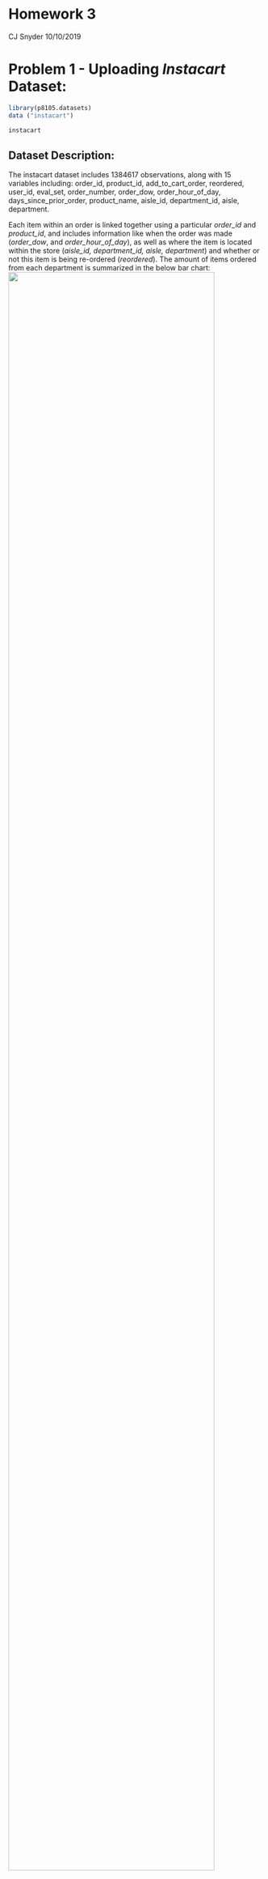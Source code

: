 Homework 3
================
CJ Snyder
10/10/2019

# **Problem 1 - Uploading *Instacart* Dataset:**

``` r
library(p8105.datasets)
data ("instacart")

instacart
```

## **Dataset Description:**

The instacart dataset includes 1384617 observations, along with 15
variables including: order\_id, product\_id, add\_to\_cart\_order,
reordered, user\_id, eval\_set, order\_number, order\_dow,
order\_hour\_of\_day, days\_since\_prior\_order, product\_name,
aisle\_id, department\_id, aisle, department.

Each item within an order is linked together using a particular
*order\_id* and *product\_id*, and includes information like when the
order was made (*order\_dow*, and *order\_hour\_of\_day*), as well as
where the item is located within the store (*aisle\_id, department\_id,
aisle, department*) and whether or not this item is being re-ordered
(*reordered*). The amount of items ordered from each department is
summarized in the below bar chart:
<img src="p8015_hw3_cs3779_files/figure-gfm/unnamed-chunk-2-1.png" width="90%" />

The largest number of orders occured on Sunday according to the below
chart:
<img src="p8015_hw3_cs3779_files/figure-gfm/unnamed-chunk-3-1.png" width="90%" />

The total number of aisles collected by *Instacart* is 134. The aisle
that had the most items ordered from it was **fresh vegetables** with
*150609* items bought, followed closely by **fresh fruits** with
*150473* items bought.

The aisles that had over 10,000 items bought from them are shown in the
below plot (organized from the items that were bought the most to those
that were bought the
least):

<img src="p8015_hw3_cs3779_files/figure-gfm/unnamed-chunk-6-1.png" width="90%" />

The three most popular items bought from aisles labeled as *“baking
ingredients”*, *“dog food care”*, and *“packaged vegetables fruits”* are
as follows:

    ## # A tibble: 9 x 4
    ## # Groups:   Aisle [3]
    ##   Aisle           `Prodcut ID` `Product Name`               `Amount Bought`
    ##   <chr>                  <int> <chr>                                  <int>
    ## 1 baking ingredi~        23405 Pure Baking Soda                         387
    ## 2 baking ingredi~        23537 Light Brown Sugar                        499
    ## 3 baking ingredi~        49533 Cane Sugar                               336
    ## 4 dog food care            722 Snack Sticks Chicken & Rice~              30
    ## 5 dog food care          17471 Small Dog Biscuits                        26
    ## 6 dog food care          23329 Organix Chicken & Brown Ric~              28
    ## 7 packaged veget~        21903 Organic Baby Spinach                    9784
    ## 8 packaged veget~        27966 Organic Raspberries                     5546
    ## 9 packaged veget~        39275 Organic Blueberries                     4966

For “baking ingredients”, the three most bought items include *Pure
Baking Soda*, *Light Brown Sugar*, and *Cane Sugar*. For “dog food
care”, they include *Snack Sticks Chicken & Rice Recipe Dog Treats*,
*Small Dog Biscuits*, and *Organix Chicken & Brown Rice Recipe*. For
“packaged vegetables fruits”, they include *Organic Baby Spinach*,
*Organic Raspberries*, and *Organic Blueberries*.

The mean hour of the day in which *Pink Lady Apples* and *Coffee Ice
Cream* are ordered throughout the week are listed in the table below:

    ## # A tibble: 2 x 8
    ##   product_name     Sunday Monday Tuesday Wednesday Thursday Friday Saturday
    ##   <chr>             <dbl>  <dbl>   <dbl>     <dbl>    <dbl>  <dbl>    <dbl>
    ## 1 Pink Lady Apples   13.4   11.4    11.7      14.2     11.6   12.8     11.9
    ## 2 Coffee Ice Cream   13.8   14.3    15.4      15.3     15.2   12.3     13.8

According to the above table, it seems as thought “Pink Lady Apples” are
purchased the earliest on Monday, and the latest on Wednesday.
Meanwhile, “Coffee Ice Cream” is purchased the earliest on Friday, and
the latest on Tuesday.

# **Problem 2 - Uploading *BRFSS* Dataset:**

``` r
library(p8105.datasets)
data("brfss_smart2010")

brfss_smart2010
```

## Data Cleaning for *brfss\_smar2010* dataset:

    ## # A tibble: 5 x 2
    ##   response      n
    ##   <chr>     <int>
    ## 1 Excellent  2125
    ## 2 Fair       2125
    ## 3 Good       2125
    ## 4 Poor       2125
    ## 5 Very good  2125

### Question 2a

``` r
brfss_2002 = 
  brfss_smart2010 %>% 
    filter(year=="2002") %>% 
    group_by(locationabbr) %>% 
    summarize(
      unique_location = n_distinct(locationdesc)
    ) %>% 
  filter(unique_location>=7)

print(brfss_2002)
```

    ## # A tibble: 6 x 2
    ##   locationabbr unique_location
    ##   <chr>                  <int>
    ## 1 CT                         7
    ## 2 FL                         7
    ## 3 MA                         8
    ## 4 NC                         7
    ## 5 NJ                         8
    ## 6 PA                        10

In 2002, the states that had 7 or more locations from which the
government collected data include Connecticut, Florida, Massachusetts,
North Carolina, New Jersey, and Pennsylvania

``` r
brfss_2010 = 
  brfss_smart2010 %>% 
    filter(year=="2010") %>% 
    group_by(locationabbr) %>% 
    summarize(
      unique_location = n_distinct(locationdesc)
    ) %>% 
  filter(unique_location>=7)

print(brfss_2010)
```

    ## # A tibble: 14 x 2
    ##    locationabbr unique_location
    ##    <chr>                  <int>
    ##  1 CA                        12
    ##  2 CO                         7
    ##  3 FL                        41
    ##  4 MA                         9
    ##  5 MD                        12
    ##  6 NC                        12
    ##  7 NE                        10
    ##  8 NJ                        19
    ##  9 NY                         9
    ## 10 OH                         8
    ## 11 PA                         7
    ## 12 SC                         7
    ## 13 TX                        16
    ## 14 WA                        10

While in 2010, the stats that had 7 or more locations from which the
government collected data include California, Colorodo, Florida,
Massachusetts, Maryland, North Carolina, Nebraska, New Jersey, New York,
Ohio, Pennsylvania, South Carolina, Texas and Washington.

### Question 2b

``` r
brfss_excel_df = 
  brfss_smart2010 %>% 
    filter(response=="Excellent") %>% 
  group_by(year, locationabbr) %>% 
  mutate(
    mean_data_value = mean(data_value)
  ) %>% 
  select(year, locationabbr, mean_data_value) %>% 
  distinct()
```

#### **Spaghetti-Plot**

``` r
brfss_excel_df %>% 
  ggplot(aes(x=year, y=mean_data_value, group=locationabbr)) +
    geom_line(aes(color=locationabbr)) + 
  labs(
    x = "Year Data was Collected",
    y = "Mean Value of Data Value Across State Collection Locations"
  ) +
  theme(legend.key.width = unit(3,"cm"),
        legend.key.height = unit(0.25, "cm")) 
```

<img src="p8015_hw3_cs3779_files/figure-gfm/unnamed-chunk-14-1.png" width="90%" />

Overall the average “data value” seems to be decreasing over time (from
2002 - 2010) for all participating states. Over the span of this time
frame, there seems to be large variability in the average “data value”
for some states. However, there seems to be a trend over this range of
time that indicates that West Viginia seems to have the lowest overall
data value, while Washington D.C.s seems to have the greatest overall
value.

### Question 2c

``` r
ny_plot_2006 = 
  brfss_smart2010 %>% 
  filter(year=="2006",
         locationabbr=="NY") %>%
  ggplot(aes(x=locationdesc, y=data_value, group=response, color=response)) +
  geom_point() +
  labs(
    title = "NY State 2006 BRFSS Data",
    x = "Data Collection Locations",
    y = "Data Value"
  )
ny_plot_2006
```

``` r
ny_plot_2010 = 
  brfss_smart2010 %>% 
  filter(year=="2010",
         locationabbr=="NY") %>%
  ggplot(aes(x=locationdesc, y=data_value, group=response, color=response)) +
  geom_point() +
  labs(
    title = "NY State 2010 BRFSS Data",
    x = "Data Collection Locations",
    y = "Data Value"
  ) +
  theme(axis.text.x = element_text(size=8,angle=45,vjust=0.45))
ny_plot_2010
```

#### 2006 & 2010 Distribution of Response-Type Data Value by NY State Location

``` r
(ny_plot_2006) / (ny_plot_2010)
```

<img src="p8015_hw3_cs3779_files/figure-gfm/unnamed-chunk-16-1.png" width="90%" />

In 2006, the data value for any given “poor” response-type seemed very
similar across locations. This can also be seen with any given “fair”
response-type. However, when looking at “good” and “excellent”
response-types, there seems to be some variability about how they are
classified. For example, in all locations except for *New York County*
the “good” response type had a high data value than the “excellent”
response-type. And the difference between these two responses also
varried greatly, with *Kings County* having the greatest difference,
while for *Westchester County* the values are practically the same.

Similarly to the 2006 dataset, the 2010 dataset still retains the same
pattern of similar data value for “poor” and “fair” response-types
across the various NY-state data collection locations. It is impotant to
note that there are 3 additional locations that were established by
2010, including: *Bronx County*, *Erie County*, and *Monroe County*. In
addition to *New York County*, now *Monroe County*, and *Westchester
County* have it so that their “excellent” response-type have a greater
value than their “good” response-types. Also, instead of *Kings County*,
it now appears that *Bronx County* has the greatest difference between
its “good” and “excellent” response-type data values.

# **Problem 3 - Uploading the *Accelerometer* Dataset:**

``` r
accel_df = read_csv(file="./data/accel_data.csv") %>% 
  janitor::clean_names() %>% 
  mutate(
    day = as.character(day),
    dow = factor(day, c("Saturday", "Sunday", "Monday", "Tuesday", "Wednesday", "Thursday", "Friday"), labels=c("Weekend", "Weekend", "Weekday", "Weekday", "Weekday", "Weekday", "Weekday"))
  )
```

    ## Parsed with column specification:
    ## cols(
    ##   .default = col_double(),
    ##   day = col_character()
    ## )

    ## See spec(...) for full column specifications.

``` r
accel_df[,4:1443] <- sapply(accel_df[, c(4:1443)], as.integer)
```

The *accel\_df* contains 35 observations with 1444 variables. The
majority of the varibales are activity counts for each minute of the day
(starting at midnight, or 12 A.M.), or a total of 1,440 minutes per day.
Each row represents a specific day of the week for the 7 total weeks
data was colleceted on the subject (i.e. 35 totals rows).

## Total Activity for Each Day

``` r
accel_df = 
  accel_df %>%
  mutate(
    total_activity = select(., 4:1443) %>% apply(1, sum, na.rm=TRUE)
  ) 
```

``` r
accel_df_table =
  accel_df %>% 
  select(week, day_id, day, dow, total_activity) %>% 
  rename("Week" = week,
         "Day ID" = day_id,
         "Day of the Week" = day,
         "Weekday/Weekend" = dow,
         "Total Activity" = total_activity)

print(accel_df_table, n = Inf)
```

    ## # A tibble: 35 x 5
    ##     Week `Day ID` `Day of the Week` `Weekday/Weekend` `Total Activity`
    ##    <dbl>    <dbl> <chr>             <fct>                        <int>
    ##  1     1        1 Friday            Weekday                     480280
    ##  2     1        2 Monday            Weekday                      78674
    ##  3     1        3 Saturday          Weekend                     376254
    ##  4     1        4 Sunday            Weekend                     631105
    ##  5     1        5 Thursday          Weekday                     355218
    ##  6     1        6 Tuesday           Weekday                     306377
    ##  7     1        7 Wednesday         Weekday                     339402
    ##  8     2        8 Friday            Weekday                     568839
    ##  9     2        9 Monday            Weekday                     295431
    ## 10     2       10 Saturday          Weekend                     607175
    ## 11     2       11 Sunday            Weekend                     422018
    ## 12     2       12 Thursday          Weekday                     474048
    ## 13     2       13 Tuesday           Weekday                     423245
    ## 14     2       14 Wednesday         Weekday                     440962
    ## 15     3       15 Friday            Weekday                     467420
    ## 16     3       16 Monday            Weekday                     685910
    ## 17     3       17 Saturday          Weekend                     382928
    ## 18     3       18 Sunday            Weekend                     467052
    ## 19     3       19 Thursday          Weekday                     371230
    ## 20     3       20 Tuesday           Weekday                     381507
    ## 21     3       21 Wednesday         Weekday                     468869
    ## 22     4       22 Friday            Weekday                     154049
    ## 23     4       23 Monday            Weekday                     409450
    ## 24     4       24 Saturday          Weekend                       1440
    ## 25     4       25 Sunday            Weekend                     260617
    ## 26     4       26 Thursday          Weekday                     340291
    ## 27     4       27 Tuesday           Weekday                     319568
    ## 28     4       28 Wednesday         Weekday                     434460
    ## 29     5       29 Friday            Weekday                     620860
    ## 30     5       30 Monday            Weekday                     389080
    ## 31     5       31 Saturday          Weekend                       1440
    ## 32     5       32 Sunday            Weekend                     138421
    ## 33     5       33 Thursday          Weekday                     549658
    ## 34     5       34 Tuesday           Weekday                     367824
    ## 35     5       35 Wednesday         Weekday                     445366

Looking at the table of total activity over the 35 days data was
collected on the subject, there seems to be a trend towards less
activity from Saturday to Monday compared to during the rest of the
week. Additionally, it seems that there was less activity overall
towards the end of the observation period.

## 24-Hour Activity by Day Followed

``` r
accel_df_plot = 
  accel_df %>% 
  pivot_longer(
    activity_1:activity_1440,
    names_to = "activity_min",
    names_prefix = "activity_",
    values_to = "activity"
  ) %>% 
  select(-total_activity) %>% 
  mutate(
    activity_min = as.numeric(activity_min)
  )

accel_df_plot_1 = 
  accel_df_plot %>% 
    group_by(activity_min = gl(ceiling(50400/60), 60, 50400)) %>% 
    mutate(hour_sum=sum(activity)) %>% 
    rename("activity_hour" = activity_min) %>% 
    ungroup() %>% 
    mutate(activity_hour = as.numeric(activity_hour))

activity_plot = 
  accel_df_plot_1 %>% 
  ggplot(aes(x=activity_hour, y=hour_sum, group=day_id)) +
    geom_line(aes(color=day)) + 
  labs(
    x = "Activity every 24 Hours",
    y = "Activity Amount"
  ) +
  scale_x_continuous(
    breaks = seq(0, 840, 24)
  ) +
   theme(axis.text.x = element_text(angle=90))

activity_plot
```

<img src="p8015_hw3_cs3779_files/figure-gfm/unnamed-chunk-20-1.png" width="90%" />

``` r
accel_df_plot = 
  accel_df %>% 
  pivot_longer(
    activity_1:activity_1440,
    names_to = "activity_min",
    names_prefix = "activity_",
    values_to = "activity"
  ) %>% 
  select(-total_activity) %>% 
  mutate(
    activity_min = as.numeric(activity_min),
  )

activity_plot = 
  accel_df_plot %>% 
  ggplot(aes(x=activity_min, y=activity, group=day_id)) +
    geom_line(aes(color=day)) + 
  labs(
    x = "Activity by Minute",
    y = "Activity Amount"
  ) +
  scale_x_continuous(
    breaks = seq(0, 1440, 24)
  ) +
   theme(axis.text.x = element_text(angle=90))

activity_plot
```

<img src="p8015_hw3_cs3779_files/figure-gfm/unnamed-chunk-21-1.png" width="90%" />
